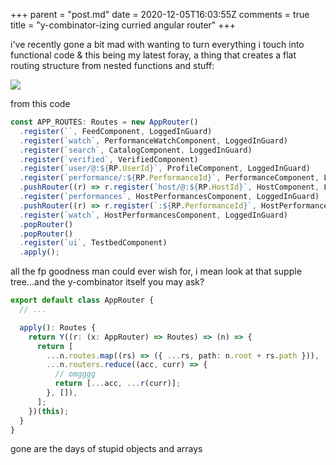+++
parent = "post.md"
date = 2020-12-05T16:03:55Z
comments = true
title = "y-combinator-izing curried angular router"
+++

i've recently gone a bit mad with wanting to turn everything i touch into functional code & this being my latest foray, a thing that creates a flat routing structure from nested functions and stuff:

![](https://ftp.cass.si/97=rv9tn0.png)

from this code

```ts
const APP_ROUTES: Routes = new AppRouter()
  .register(``, FeedComponent, LoggedInGuard)
  .register(`watch`, PerformanceWatchComponent, LoggedInGuard)
  .register(`search`, CatalogComponent, LoggedInGuard)
  .register(`verified`, VerifiedComponent)
  .register(`user/@:${RP.UserId}`, ProfileComponent, LoggedInGuard)
  .register(`performance/:${RP.PerformanceId}`, PerformanceComponent, LoggedInGuard)
  .pushRouter((r) => r.register(`host/@:${RP.HostId}`, HostComponent, LoggedInGuard))
  .register(`performances`, HostPerformancesComponent, LoggedInGuard)
  .pushRouter((r) => r.register(`:${RP.PerformanceId}`, HostPerformancesComponent, LoggedInGuard))
  .register(`watch`, HostPerformancesComponent, LoggedInGuard)
  .popRouter()
  .popRouter()
  .register(`ui`, TestbedComponent)
  .apply();
```

all the fp goodness man could ever wish for, i mean look at that supple tree...and the y-combinator itself you may ask?

```ts
export default class AppRouter {
  // ...

  apply(): Routes {
    return Y((r: (x: AppRouter) => Routes) => (n) => {
      return [
        ...n.routes.map((rs) => ({ ...rs, path: n.root + rs.path })),
        ...n.routers.reduce((acc, curr) => {
          // omgggg
          return [...acc, ...r(curr)];
        }, []),
      ];
    })(this);
  }
}
```

gone are the days of stupid objects and arrays
